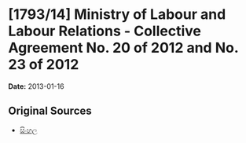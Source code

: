 # [1793/14] Ministry of Labour and Labour Relations - Collective Agreement No. 20 of 2012 and No. 23 of 2012

**Date:** 2013-01-16

## Original Sources

- [සිංහල](https://documents.gov.lk/view/extra-gazettes/2013/1/1793-14_S.pdf)
